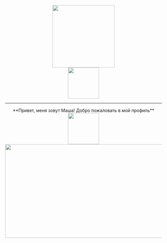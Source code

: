 <div id="header" align="center">
  <img src="https://media.giphy.com/media/cmCEsJZHYBPels360q/giphy.gif" width="200"/>
</div>
<div id="badges" align="center">
  <img src="https://komarev.com/ghpvc/?username=MariiaGudkova&style=plastic-square&color=blueviolet" alt="" width="100"/>
</div>

_____


<div align="center">
  **Привет, меня зовут Маша! Добро пожаловать в мой профиль** <img src="https://media.giphy.com/media/LrA52Vvwun7t0qVxYM/giphy.gif" alt="" width="100"/>
  <img src="https://media.giphy.com/media/sk6yL9EGVeAcE/giphy.gif" width="600" height="300"/>
</div>

